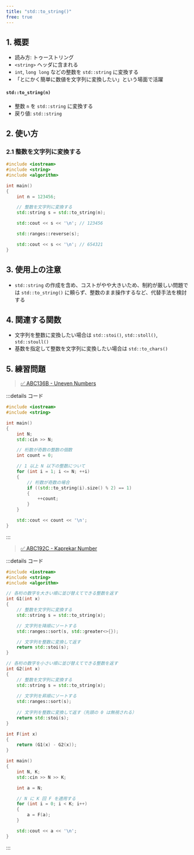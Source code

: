```yaml
---
title: "std::to_string()"
free: true
---
```


## 1. 概要
- 読み方: トゥーストリング
- `<string>` ヘッダに含まれる
- `int`, `long long` などの整数を `std::string` に変換する
- 「とにかく簡単に数値を文字列に変換したい」という場面で活躍

#### `std::to_string(n)`
- 整数 `n` を `std::string` に変換する
- 戻り値: `std::string`


## 2. 使い方

### 2.1 整数を文字列に変換する

```cpp
#include <iostream>
#include <string>
#include <algorithm>

int main()
{
	int n = 123456;

	// 整数を文字列に変換する
	std::string s = std::to_string(n);

	std::cout << s << '\n'; // 123456

	std::ranges::reverse(s);

	std::cout << s << '\n'; // 654321
}
```

## 3. 使用上の注意
- `std::string` の作成を含め、コストがやや大きいため、制約が厳しい問題では `std::to_string()` に頼らず、整数のまま操作するなど、代替手法を検討する


## 4. 関連する関数
- 文字列を整数に変換したい場合は `std::stoi()`, `std::stoll()`, `std::stoull()`
- 基数を指定して整数を文字列に変換したい場合は `std::to_chars()`


## 5. 練習問題

> [✅ ABC136B - Uneven Numbers](https://atcoder.jp/contests/abc136/tasks/abc136_b)

:::details コード
```cpp
#include <iostream>
#include <string>

int main()
{
	int N;
	std::cin >> N;

	// 桁数が奇数の整数の個数
	int count = 0;

	// 1 以上 N 以下の整数について
	for (int i = 1; i <= N; ++i)
	{
		// 桁数が奇数の場合
		if ((std::to_string(i).size() % 2) == 1)
		{
			++count;
		}
	}

	std::cout << count << '\n';
}
```
:::

> [✅ ABC192C - Kaprekar Number](https://atcoder.jp/contests/abc192/tasks/abc192_c)

:::details コード
```cpp
#include <iostream>
#include <string>
#include <algorithm>

// 各桁の数字を大きい順に並び替えてできる整数を返す
int G1(int x)
{
	// 整数を文字列に変換する
	std::string s = std::to_string(x);

	// 文字列を降順にソートする
	std::ranges::sort(s, std::greater<>{});

	// 文字列を整数に変換して返す
	return std::stoi(s);
}

// 各桁の数字を小さい順に並び替えてできる整数を返す
int G2(int x)
{
	// 整数を文字列に変換する
	std::string s = std::to_string(x);
	
	// 文字列を昇順にソートする
	std::ranges::sort(s);
	
	// 文字列を整数に変換して返す（先頭の 0 は無視される）
	return std::stoi(s);
}

int F(int x)
{
	return (G1(x) - G2(x));
}

int main()
{
	int N, K;
	std::cin >> N >> K;

	int a = N;

	// N に K 回 F を適用する
	for (int i = 0; i < K; i++)
	{
		a = F(a);
	}

	std::cout << a << '\n';
}
```
:::

